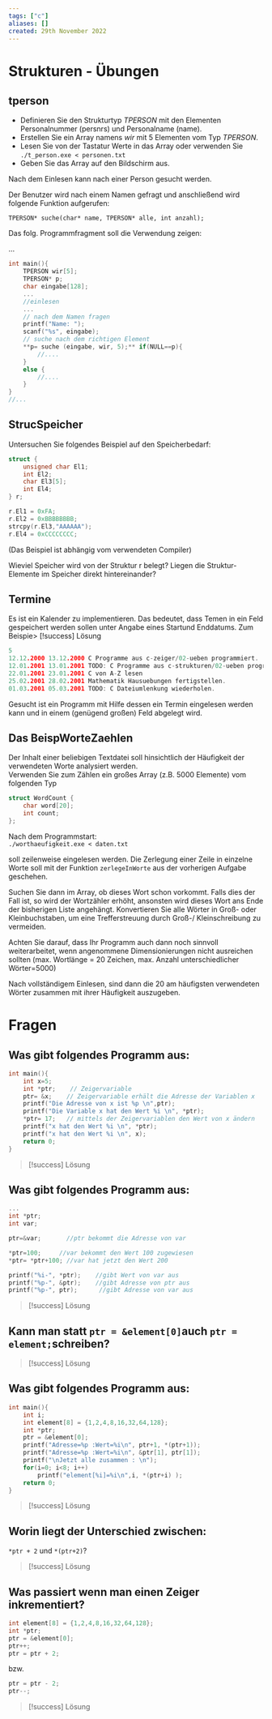 ```yaml
---
tags: ["c"]
aliases: []
created: 29th November 2022
---
```


# Strukturen - Übungen

## tperson

- Definieren Sie den Strukturtyp *TPERSON* mit den Elementen Personalnummer (persnrs) und Personalname (name).
- Erstellen Sie ein Array namens *wir* mit 5 Elementen vom Typ *TPERSON*.
- Lesen Sie von der Tastatur Werte in das Array oder verwenden Sie `./t_person.exe < personen.txt`
- Geben Sie das Array auf den Bildschirm aus.

Nach dem Einlesen kann nach einer Person gesucht werden.  	

Der Benutzer wird nach einem Namen gefragt und anschließend wird folgende Funktion aufgerufen:

`TPERSON* suche(char* name, TPERSON* alle, int anzahl);`

 Das folg. Programmfragment soll die Verwendung zeigen:

 …

```c
int main(){
 	TPERSON wir[5];
 	TPERSON* p;
 	char eingabe[128];
 	...
 	//einlesen
 	...
	// nach dem Namen fragen
	printf("Name: ");
 	scanf("%s", eingabe);
	// suche nach dem richtigen Element
 	**p= suche (eingabe, wir, 5);**	if(NULL==p){
 		//....
 	}
 	else {
 		//....
 	}
}
//...
```

## StrucSpeicher

Untersuchen Sie folgendes Beispiel auf den Speicherbedarf:

```c
struct {
    unsigned char El1;
    int El2;
    char El3[5];
    int El4;
} r;

r.El1 = 0xFA;
r.El2 = 0xBBBBBBBB;
strcpy(r.El3,"AAAAAA");
r.El4 = 0xCCCCCCCC;
```

(Das Beispiel ist abhängig vom verwendeten Compiler)

Wieviel Speicher wird von der Struktur r belegt? Liegen die Struktur-Elemente im Speicher direkt hintereinander? 

## Termine

Es ist ein Kalender zu implementieren. Das bedeutet, dass Temen in ein Feld gespeichert werden sollen unter Angabe eines Startund Enddatums. Zum Beispie> [!success] Lösung

```c
5 
12.12.2000 13.12.2000 C Programme aus c-zeiger/02-ueben programmiert. 
12.01.2001 13.01.2001 TODO: C Programme aus c-strukturen/02-ueben programmieren. 
22.01.2001 23.01.2001 C von A-Z lesen 
25.02.2001 28.02.2001 Mathematik Hausuebungen fertigstellen. 
01.03.2001 05.03.2001 TODO: C Dateiumlenkung wiederholen. 
```

Gesucht ist ein Programm mit Hilfe dessen ein Termin eingelesen werden kann und in einem (genügend großen) Feld abgelegt wird.

## Das BeispWorteZaehlen

Der Inhalt einer beliebigen Textdatei soll hinsichtlich der Häufigkeit der verwendeten Worte analysiert werden.  
Verwenden Sie zum Zählen ein großes Array (z.B. 5000 Elemente) vom folgenden Typ 

```c
struct WordCount { 
    char word[20]; 
    int count;
};
```

Nach dem Programmstart:  
`./worthaeufigkeit.exe < daten.txt`

soll zeilenweise eingelesen werden. Die Zerlegung einer Zeile in einzelne Worte soll mit der Funktion `zerlegeInWorte` aus der vorherigen Aufgabe geschehen. 

Suchen Sie dann im Array, ob dieses Wort schon vorkommt. Falls dies der Fall ist, so wird der Wortzähler erhöht, ansonsten wird dieses Wort ans Ende der bisherigen Liste angehängt. Konvertieren Sie alle Wörter in Groß- oder Kleinbuchstaben, um eine Trefferstreuung durch Groß-/ Kleinschreibung zu vermeiden. 

Achten Sie darauf, dass Ihr Programm auch dann noch sinnvoll weiterarbeitet, wenn angenommene Dimensionierungen nicht ausreichen sollten (max. Wortlänge = 20 Zeichen, max. Anzahl unterschiedlicher Wörter=5000) 

Nach vollständigem Einlesen, sind dann die 20 am häufigsten verwendeten Wörter zusammen mit ihrer Häufigkeit auszugeben.

# Fragen

## Was gibt folgendes Programm aus:

```c
int main(){
    int x=5;	
    int *ptr;    // Zeigervariable
    ptr= &x;	// Zeigervariable erhält die Adresse der Variablen x
    printf("Die Adresse von x ist %p \n",ptr);
    printf("Die Variable x hat den Wert %i \n", *ptr);
    *ptr= 17;	// mittels der Zeigervariablen den Wert von x ändern
    printf("x hat den Wert %i \n", *ptr);		
    printf("x hat den Wert %i \n", x); 
    return 0;
}
```

> [!success] Lösung

## Was gibt folgendes Programm aus:

```c
...
int *ptr;
int var;

ptr=&var;       //ptr bekommt die Adresse von var

*ptr=100;     //var bekommt den Wert 100 zugewiesen
*ptr= *ptr+100; //var hat jetzt den Wert 200

printf("%i-", *ptr);    //gibt Wert von var aus
printf("%p-", &ptr);    //gibt Adresse von ptr aus
printf("%p-", ptr);      //gibt Adresse von var aus
```

> [!success] Lösung

## Kann man statt `ptr = &element[0]`auch `ptr = element;`schreiben?

> [!success] Lösung

## Was gibt folgendes Programm aus:

```c
int main(){
    int i;
    int element[8] = {1,2,4,8,16,32,64,128};
    int *ptr;
    ptr = &element[0];
    printf("Adresse=%p :Wert=%i\n", ptr+1, *(ptr+1));
    printf("Adresse=%p :Wert=%i\n", &ptr[1], ptr[1]);
    printf("\nJetzt alle zusammen : \n");
    for(i=0; i<8; i++)
        printf("element[%i]=%i\n",i, *(ptr+i) );
    return 0;
}
```

> [!success] Lösung

## Worin liegt der Unterschied zwischen:

`*ptr + 2` und `*(ptr+2)`?
> [!success] Lösung

## Was passiert wenn man einen Zeiger inkrementiert?

```c
int element[8] = {1,2,4,8,16,32,64,128};
int *ptr;
ptr = &element[0];
ptr++;
ptr = ptr + 2;
```

bzw.

```c
ptr = ptr - 2;
ptr--;
```

> [!success] Lösung 
